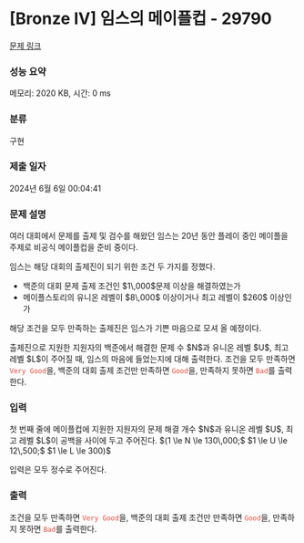 # [Bronze IV] 임스의 메이플컵 - 29790 

[문제 링크](https://www.acmicpc.net/problem/29790) 

### 성능 요약

메모리: 2020 KB, 시간: 0 ms

### 분류

구현

### 제출 일자

2024년 6월 6일 00:04:41

### 문제 설명

<p>여러 대회에서 문제를 출제 및 검수를 해왔던 임스는 20년 동안 플레이 중인 메이플을 주제로 비공식 메이플컵을 준비 중이다.</p>

<p>임스는 해당 대회의 출제진이 되기 위한 조건 두 가지를 정했다.</p>

<ul>
	<li>백준의 대회 문제 출제 조건인 $1\,000$문제 이상을 해결하였는가</li>
	<li>메이플스토리의 유니온 레벨이 $8\,000$ 이상이거나 최고 레벨이 $260$ 이상인가</li>
</ul>

<p>해당 조건을 모두 만족하는 출제진은 임스가 기쁜 마음으로 모셔 올 예정이다.</p>

<p>출제진으로 지원한 지원자의 백준에서 해결한 문제 수 $N$과 유니온 레벨 $U$, 최고 레벨 $L$이 주어질 때, 임스의 마음에 들었는지에 대해 출력한다. 조건을 모두 만족하면 <code><span style="color:#e74c3c;">Very Good</span></code>을, 백준의 대회 출제 조건만 만족하면 <code><span style="color:#e74c3c;">Good</span></code>을, 만족하지 못하면 <code><span style="color:#e74c3c;">Bad</span></code>를 출력한다.</p>

### 입력 

 <p>첫 번째 줄에 메이플컵에 지원한 지원자의 문제 해결 개수 $N$과 유니온 레벨 $U$, 최고 레벨 $L$이 공백을 사이에 두고 주어진다. $(1 \le N \le 130\,000;$ $1 \le U \le 12\,500;$ $1 \le L \le 300)$</p>

<p>입력은 모두 정수로 주어진다.</p>

### 출력 

 <p>조건을 모두 만족하면 <span style="color:#e74c3c;"><code>Very Good</code></span>을, 백준의 대회 출제 조건만 만족하면 <span style="color:#e74c3c;"><code>Good</code></span>을, 만족하지 못하면 <span style="color:#e74c3c;"><code>Bad</code></span>를 출력한다.</p>

